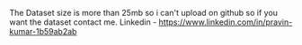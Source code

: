 The Dataset size is more than 25mb so i can't upload on github so if you want the dataset contact me.
Linkedin - https://www.linkedin.com/in/pravin-kumar-1b59ab2ab
